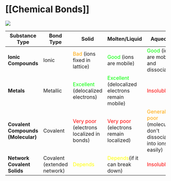# [[Chemical Bonds]]
![](https://mrsmittypapchem.weebly.com/uploads/3/8/0/2/38022025/8855679_orig.jpg)

| Substance Type      | Bond Type | Solid                                                        | Molten/Liquid                                                              | Aqueous                                                           |
| ------------------- | --------- | ------------------------------------------------------------ | -------------------------------------------------------------------------- | ----------------------------------------------------------------- |
| **Ionic Compounds** | Ionic     | <a style="color: Orange">Bad</a> (ions fixed in lattice)     | <a style="color: Lime">Good </a>(ions are mobile)                          | <a style="color: Lime">Good</a> (ions are mobile and dissociated) |
| **Metals**          | Metallic  | <a style="color: Lime">Excellent </a>(delocalized electrons) | <a style="color: Lime">Excellent </a>(delocalized electrons remain mobile) | <a style="color: Red">Insoluble</a>                               |
| **Covalent Compounds (Molecular)** | Covalent                    | <a style="color: Red">Very poor</a> (electrons localized in bonds) | <a style="color: Red">Very poor </a>(electrons remain localized)           | <a style="color: Orange">Generally poor</a> (molecules don't dissociate into ions easily) |
| **Network Covalent Solids**        | Covalent (extended network) | <a style="color: Yellow">Depends</a>                               | <a style="color: Yellow">Depends</a>(if it can break down)                 | <a style="color: red">Insoluble</a>                                                       |
